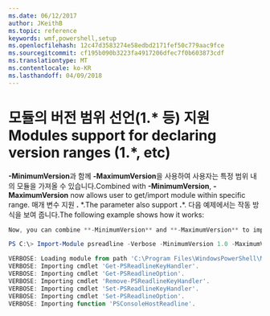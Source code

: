 ```yaml
---
ms.date: 06/12/2017
author: JKeithB
ms.topic: reference
keywords: wmf,powershell,setup
ms.openlocfilehash: 12c47d3583274e58edbd2171fef50c779aac9fce
ms.sourcegitcommit: cf195b090b3223fa4917206dfec7f0b603873cdf
ms.translationtype: MT
ms.contentlocale: ko-KR
ms.lasthandoff: 04/09/2018
---
```

# <a name="modules-support-for-declaring-version-ranges-1-etc"></a><span data-ttu-id="ecb87-102">모듈의 버전 범위 선언(1.\* 등) 지원</span><span class="sxs-lookup"><span data-stu-id="ecb87-102">Modules support for declaring version ranges (1.\*, etc)</span></span>
<span data-ttu-id="ecb87-103">**-MinimumVersion**과 함께 **-MaximumVersion**을 사용하여 사용자는 특정 범위 내의 모듈을 가져올 수 있습니다.</span><span class="sxs-lookup"><span data-stu-id="ecb87-103">Combined with **-MinimumVersion**, **-MaximumVersion** now allows user to get/import module within specific range.</span></span> <span data-ttu-id="ecb87-104">매개 변수 지원 **.** \*.</span><span class="sxs-lookup"><span data-stu-id="ecb87-104">The parameter also support **.**\*.</span></span> <span data-ttu-id="ecb87-105">다음 예제에서는 작동 방식을 보여 줍니다.</span><span class="sxs-lookup"><span data-stu-id="ecb87-105">The following example shows how it works:</span></span>

```powershell
Now, you can combine **-MinimumVersion** and **-MaximumVersion** to import module within specific range:

PS C:\> Import-Module psreadline -Verbose -MinimumVersion 1.0 -MaximumVersion 1.2.*

VERBOSE: Loading module from path 'C:\Program Files\WindowsPowerShell\Modules\psreadline\1.1\psreadline.psd1'.
VERBOSE: Importing cmdlet 'Get-PSReadlineKeyHandler'.
VERBOSE: Importing cmdlet 'Get-PSReadlineOption'.
VERBOSE: Importing cmdlet 'Remove-PSReadlineKeyHandler'.
VERBOSE: Importing cmdlet 'Set-PSReadlineKeyHandler'.
VERBOSE: Importing cmdlet 'Set-PSReadlineOption'.
VERBOSE: Importing function 'PSConsoleHostReadline'.
```